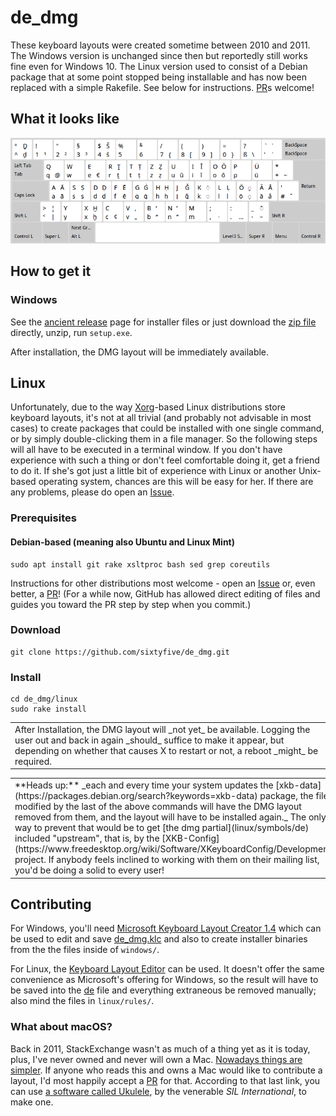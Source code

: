 # de_dmg

These keyboard layouts were created sometime between 2010 and 2011. The Windows version is unchanged since then but reportedly still works fine even for Windows 10. The Linux version used to consist of a Debian package that at some point stopped being installable and has now been replaced with a simple Rakefile. See below for instructions. [PR](https://github.com/sixtyfive/de_dmg/compare)s welcome!

## What it looks like

![image](docs/de_dmg.png)

## How to get it

### Windows

See the [ancient release](https://github.com/sixtyfive/de_dmg/releases/tag/ancient) page for installer files or just download the [zip file](https://github.com/sixtyfive/de_dmg/releases/download/ancient/de_dmg-WindowsXP7810-3264.zip) directly, unzip, run `setup.exe`.

After installation, the DMG layout will be immediately available.

## Linux 

Unfortunately, due to the way [Xorg](https://www.x.org/wiki/)-based Linux distributions store keyboard layouts, it's not at all trivial (and probably not advisable in most cases) to create packages that could be installed with one single command, or by simply double-clicking them in a file manager. So the following steps will all have to be executed in a terminal window. If you don't have experience with such a thing or don't feel comfortable doing it, get a friend to do it. If she's got just a little bit of experience with Linux or another Unix-based operating system, chances are this will be easy for her. If there are any problems, please do open an [Issue](https://github.com/sixtyfive/de_dmg/issues/new).

### Prerequisites

#### Debian-based (meaning also Ubuntu and Linux Mint)

```
sudo apt install git rake xsltproc bash sed grep coreutils
```

Instructions for other distributions most welcome - open an [Issue](https://github.com/sixtyfive/de_dmg/issues/new) or, even better, a [PR](https://github.com/sixtyfive/de_dmg/compare)! (For a while now, GitHub has allowed direct editing of files and guides you toward the PR step by step when you commit.)

### Download

```
git clone https://github.com/sixtyfive/de_dmg.git
```

### Install

```
cd de_dmg/linux
sudo rake install
```

<table><tr><td>After Installation, the DMG layout will _not yet_ be available. Logging the user out and back in again _should_ suffice to make it appear, but depending on whether that causes X to restart or not, a reboot _might_ be required.</td></tr></table>

<table><tr><td>**Heads up:** _each and every time your system updates the [xkb-data](https://packages.debian.org/search?keywords=xkb-data) package, the files modified by the last of the above commands will have the DMG layout removed from them, and the layout will have to be installed again._ The only way to prevent that would be to get [the dmg partial](linux/symbols/de) included "upstream", that is, by the [XKB-Config](https://www.freedesktop.org/wiki/Software/XKeyboardConfig/Development/) project. If anybody feels inclined to working with them on their mailing list, you'd be doing a solid to every user!</td></tr></table>

## Contributing

For Windows, you'll need [Microsoft Keyboard Layout Creator 1.4](https://www.microsoft.com/en-us/download/details.aspx?id=22339) which can be used to edit and save [de_dmg.klc](de_dmg.klc) and also to create installer binaries from the the files inside of `windows/`.

For Linux, the [Keyboard Layout Editor](https://code.google.com/archive/p/keyboardlayouteditor/) can be used. It doesn't offer the same convenience as Microsoft's offering for Windows, so the result will have to be saved into the [de](linux/symbols/de) file and everything extraneous be removed manually; also mind the files in `linux/rules/`.

### What about macOS?

Back in 2011, StackExchange wasn't as much of a thing yet as it is today, plus, I've never owned and never will own a Mac. [Nowadays things are simpler](https://superuser.com/questions/665494/how-to-make-a-custom-keyboard-layout-in-os-x). If anyone who reads this and owns a Mac would like to contribute a layout, I'd most happily accept a [PR]((https://github.com/sixtyfive/de_dmg/compare)) for that. According to that last link, you can use [a software called Ukulele](http://scripts.sil.org/cms/scripts/page.php?site_id=nrsi&id=ukelele), by the venerable _SIL International_, to make one.
